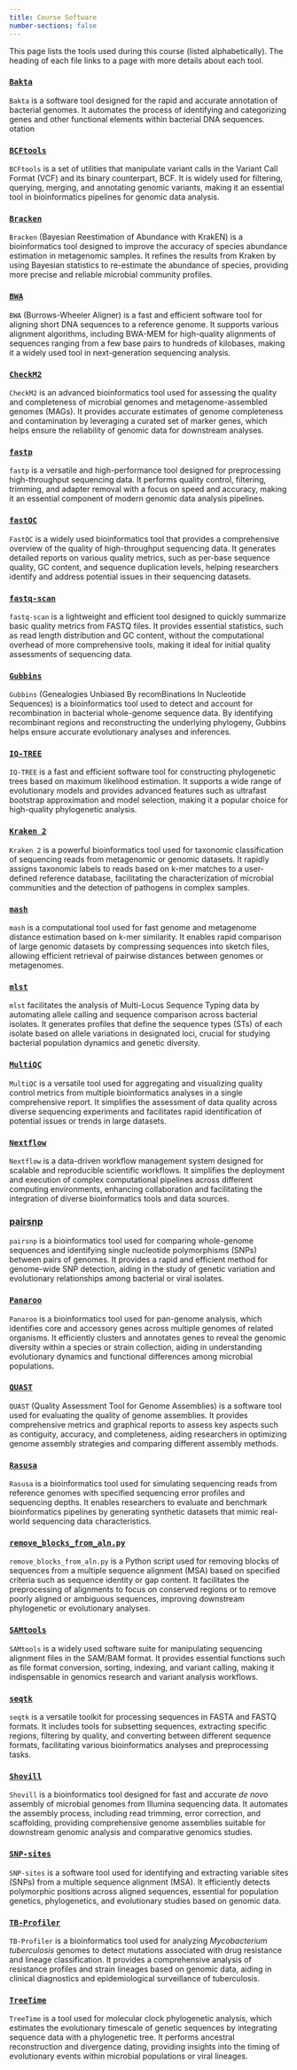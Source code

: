 ```yaml
---
title: Course Software
number-sections: false
---
```


This page lists the tools used during this course (listed alphabetically). The heading of each file links to a page with more details about each tool. 

### [`Bakta`](https://github.com/oschwengers/bakta) 

`Bakta` is a software tool designed for the rapid and accurate annotation of bacterial genomes. It automates the process of identifying and categorizing genes and other functional elements within bacterial DNA sequences. otation

### [`BCFtools`](http://samtools.github.io/bcftools/bcftools.html)

`BCFtools` is a set of utilities that manipulate variant calls in the Variant Call Format (VCF) and its binary counterpart, BCF. It is widely used for filtering, querying, merging, and annotating genomic variants, making it an essential tool in bioinformatics pipelines for genomic data analysis.

### [`Bracken`](https://ccb.jhu.edu/software/bracken/)

`Bracken` (Bayesian Reestimation of Abundance with KrakEN) is a bioinformatics tool designed to improve the accuracy of species abundance estimation in metagenomic samples. It refines the results from Kraken by using Bayesian statistics to re-estimate the abundance of species, providing more precise and reliable microbial community profiles.

### [`BWA`](https://github.com/lh3/bwa)

`BWA` (Burrows-Wheeler Aligner) is a fast and efficient software tool for aligning short DNA sequences to a reference genome. It supports various alignment algorithms, including BWA-MEM for high-quality alignments of sequences ranging from a few base pairs to hundreds of kilobases, making it a widely used tool in next-generation sequencing analysis.

### [`CheckM2`](https://github.com/chklovski/CheckM2) 

`CheckM2` is an advanced bioinformatics tool used for assessing the quality and completeness of microbial genomes and metagenome-assembled genomes (MAGs). It provides accurate estimates of genome completeness and contamination by leveraging a curated set of marker genes, which helps ensure the reliability of genomic data for downstream analyses.

### [`fastp`](https://github.com/OpenGene/fastp)

`fastp` is a versatile and high-performance tool designed for preprocessing high-throughput sequencing data. It performs quality control, filtering, trimming, and adapter removal with a focus on speed and accuracy, making it an essential component of modern genomic data analysis pipelines.

### [`fastQC`](https://www.bioinformatics.babraham.ac.uk/projects/fastqc/)

`FastQC` is a widely used bioinformatics tool that provides a comprehensive overview of the quality of high-throughput sequencing data. It generates detailed reports on various quality metrics, such as per-base sequence quality, GC content, and sequence duplication levels, helping researchers identify and address potential issues in their sequencing datasets.

### [`fastq-scan`](https://github.com/rpetit3/fastq-scan)

`fastq-scan` is a lightweight and efficient tool designed to quickly summarize basic quality metrics from FASTQ files. It provides essential statistics, such as read length distribution and GC content, without the computational overhead of more comprehensive tools, making it ideal for initial quality assessments of sequencing data.

### [`Gubbins`](https://sanger-pathogens.github.io/gubbins/)

`Gubbins` (Genealogies Unbiased By recomBinations In Nucleotide Sequences) is a bioinformatics tool used to detect and account for recombination in bacterial whole-genome sequence data. By identifying recombinant regions and reconstructing the underlying phylogeny, Gubbins helps ensure accurate evolutionary analyses and inferences.

### [`IQ-TREE`](http://www.iqtree.org/)

`IQ-TREE` is a fast and efficient software tool for constructing phylogenetic trees based on maximum likelihood estimation. It supports a wide range of evolutionary models and provides advanced features such as ultrafast bootstrap approximation and model selection, making it a popular choice for high-quality phylogenetic analysis.

### [`Kraken 2`](https://ccb.jhu.edu/software/kraken2/)

`Kraken 2` is a powerful bioinformatics tool used for taxonomic classification of sequencing reads from metagenomic or genomic datasets. It rapidly assigns taxonomic labels to reads based on k-mer matches to a user-defined reference database, facilitating the characterization of microbial communities and the detection of pathogens in complex samples.

### [`mash`](https://mash.readthedocs.io/en/latest/index.html) 

`mash` is a computational tool used for fast genome and metagenome distance estimation based on k-mer similarity. It enables rapid comparison of large genomic datasets by compressing sequences into sketch files, allowing efficient retrieval of pairwise distances between genomes or metagenomes.

### [`mlst`](https://github.com/tseemann/mlst) 

`mlst` facilitates the analysis of Multi-Locus Sequence Typing data by automating allele calling and sequence comparison across bacterial isolates. It generates profiles that define the sequence types (STs) of each isolate based on allele variations in designated loci, crucial for studying bacterial population dynamics and genetic diversity.

### [`MultiQC`](https://multiqc.info/)

`MultiQC` is a versatile tool used for aggregating and visualizing quality control metrics from multiple bioinformatics analyses in a single comprehensive report. It simplifies the assessment of data quality across diverse sequencing experiments and facilitates rapid identification of potential issues or trends in large datasets.

### [`Nextflow`](https://www.nextflow.io/)

`Nextflow` is a data-driven workflow management system designed for scalable and reproducible scientific workflows. It simplifies the deployment and execution of complex computational pipelines across different computing environments, enhancing collaboration and facilitating the integration of diverse bioinformatics tools and data sources.

### [pairsnp](https://github.com/gtonkinhill/pairsnp)

`pairsnp` is a bioinformatics tool used for comparing whole-genome sequences and identifying single nucleotide polymorphisms (SNPs) between pairs of genomes. It provides a rapid and efficient method for genome-wide SNP detection, aiding in the study of genetic variation and evolutionary relationships among bacterial or viral isolates.

### [`Panaroo`](https://gtonkinhill.github.io/panaroo/)

`Panaroo` is a bioinformatics tool used for pan-genome analysis, which identifies core and accessory genes across multiple genomes of related organisms. It efficiently clusters and annotates genes to reveal the genomic diversity within a species or strain collection, aiding in understanding evolutionary dynamics and functional differences among microbial populations.

### [`QUAST`](https://quast.sourceforge.net/)

`QUAST` (Quality Assessment Tool for Genome Assemblies) is a software tool used for evaluating the quality of genome assemblies. It provides comprehensive metrics and graphical reports to assess key aspects such as contiguity, accuracy, and completeness, aiding researchers in optimizing genome assembly strategies and comparing different assembly methods.

### [`Rasusa`](https://github.com/mbhall88/rasusa) 

`Rasusa` is a bioinformatics tool used for simulating sequencing reads from reference genomes with specified sequencing error profiles and sequencing depths. It enables researchers to evaluate and benchmark bioinformatics pipelines by generating synthetic datasets that mimic real-world sequencing data characteristics.

### [`remove_blocks_from_aln.py`](https://github.com/sanger-pathogens/remove_blocks_from_aln)

`remove_blocks_from_aln.py` is a Python script used for removing blocks of sequences from a multiple sequence alignment (MSA) based on specified criteria such as sequence identity or gap content. It facilitates the preprocessing of alignments to focus on conserved regions or to remove poorly aligned or ambiguous sequences, improving downstream phylogenetic or evolutionary analyses.

### [`SAMtools`](https://sourceforge.net/projects/samtools/files/samtools/)

`SAMtools` is a widely used software suite for manipulating sequencing alignment files in the SAM/BAM format. It provides essential functions such as file format conversion, sorting, indexing, and variant calling, making it indispensable in genomics research and variant analysis workflows. 

### [`seqtk`](https://github.com/lh3/seqtk)

`seqtk` is a versatile toolkit for processing sequences in FASTA and FASTQ formats. It includes tools for subsetting sequences, extracting specific regions, filtering by quality, and converting between different sequence formats, facilitating various bioinformatics analyses and preprocessing tasks.

### [`Shovill`](https://github.com/tseemann/shovill) 

`Shovill` is a bioinformatics tool designed for fast and accurate _de novo_ assembly of microbial genomes from Illumina sequencing data. It automates the assembly process, including read trimming, error correction, and scaffolding, providing comprehensive genome assemblies suitable for downstream genomic analysis and comparative genomics studies.

### [`SNP-sites`](https://github.com/sanger-pathogens/snp-sites)

`SNP-sites` is a software tool used for identifying and extracting variable sites (SNPs) from a multiple sequence alignment (MSA). It efficiently detects polymorphic positions across aligned sequences, essential for population genetics, phylogenetics, and evolutionary studies based on genomic data.

### [`TB-Profiler`](https://github.com/jodyphelan/TBProfiler)

`TB-Profiler` is a bioinformatics tool used for analyzing _Mycobacterium tuberculosis_ genomes to detect mutations associated with drug resistance and lineage classification. It provides a comprehensive analysis of resistance profiles and strain lineages based on genomic data, aiding in clinical diagnostics and epidemiological surveillance of tuberculosis.

### [`TreeTime`](https://treetime.readthedocs.io/en/latest/index.html)

`TreeTime` is a tool used for molecular clock phylogenetic analysis, which estimates the evolutionary timescale of genetic sequences by integrating sequence data with a phylogenetic tree. It performs ancestral reconstruction and divergence dating, providing insights into the timing of evolutionary events within microbial populations or viral lineages.